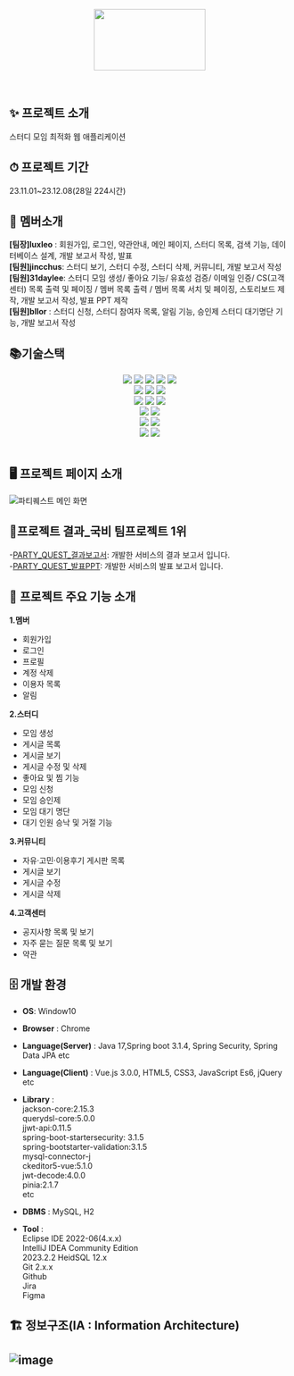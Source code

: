 
<p align="center">
<img src="https://github.com/31daylee/Project_PartyQuest/assets/136422529/de53720a-e553-4c18-ba4c-be2ee59fca1f" width="200" height="110">
</p>
</br>

## ✨ 프로젝트 소개 
스터디 모임 최적화 웹 애플리케이션



## ⏱ 프로젝트 기간<br>
23.11.01~23.12.08(28일 224시간)



## 👫 멤버소개</br>
**[팀장]luxleo** : 회원가입, 로그인, 약관안내, 메인 페이지, 스터디 목록, 검색 기능, 데이터베이스 설계, 개발 보고서 작성, 발표<br>
**[팀원]jincchus**: 스터디 보기, 스터디 수정, 스터디 삭제, 커뮤니티, 개발 보고서 작성<br>
**[팀원]31daylee**: 스터디 모임 생성/ 좋아요 기능/ 유효성 검증/ 이메일 인증/ CS(고객센터) 목록 출력 및 페이징 / 멤버 목록 출력 / 멤버 목록 서치 및 페이징, 스토리보드 제작, 개발 보고서 작성, 발표 PPT 제작<br>
**[팀원]bllor** : 스터디 신청, 스터디 참여자 목록, 알림 기능, 승인제 스터디 대기명단 기능, 개발 보고서 작성<br>

## 📚기술스택
<div align=center> 
  <img src="https://img.shields.io/badge/html5-E34F26?style=for-the-badge&logo=html5&logoColor=white"> 
  <img src="https://img.shields.io/badge/css-1572B6?style=for-the-badge&logo=css3&logoColor=white"> 
  <img src="https://img.shields.io/badge/javascript-F7DF1E?style=for-the-badge&logo=javascript&logoColor=black"> 
  <img src="https://img.shields.io/badge/jquery-0769AD?style=for-the-badge&logo=jquery&logoColor=white">
  <img src="https://img.shields.io/badge/bootstrap-7952B3?style=for-the-badge&logo=bootstrap&logoColor=white">
  <br>
  
  <img src="https://img.shields.io/badge/mysql-4479A1?style=for-the-badge&logo=mysql&logoColor=white"> 
  <img src="https://img.shields.io/badge/H2 database-ECD53F?style=for-the-badge&logoColor=white"> 
  <img src="https://img.shields.io/badge/firebase-FFCA28?style=for-the-badge&logo=firebase&logoColor=white">
  <br>
  
  <img src="https://img.shields.io/badge/springboot-6DB33F?style=for-the-badge&logo=springboot&logoColor=white">
  <img src="https://img.shields.io/badge/java-007396?style=for-the-badge&logo=java&logoColor=white"> 
  <img src="https://img.shields.io/badge/gradle-221E1F?style=for-the-badge&logo=java&logoColor=white"> 
  <br>

  <img src="https://img.shields.io/badge/apache tomcat-F8DC75?style=for-the-badge&logo=apachetomcat&logoColor=white">
  <img src="https://img.shields.io/badge/jsp-00148C?style=for-the-badge&logoColor=white">
  <br>

  <img src="https://img.shields.io/badge/kakao open api-FFCD00?style=for-the-badge&logo=kakao&logoColor=white">
  <img src="https://img.shields.io/badge/portOne api-6F02B5?style=for-the-badge&logoColor=white">
  <br>

  <img src="https://img.shields.io/badge/github-181717?style=for-the-badge&logo=github&logoColor=white">
  <img src="https://img.shields.io/badge/git-F05032?style=for-the-badge&logo=git&logoColor=white">


</div>

<br>

## 🖥 프로젝트 페이지 소개<br>
![파티퀘스트 메인 화면](https://github.com/Phoenix-Argo/partyquest/assets/136154061/92938a4c-f031-4c6f-a77c-8f3ae325dca7)


## 🎱프로젝트 결과_국비 팀프로젝트 1위<br>
-[PARTY_QUEST_결과보고서](https://github.com/Phoenix-Argo/partyquest/files/13626327/PARTY_QUEST_.pdf): 개발한 서비스의 결과 보고서 입니다.<br>
-[PARTY_QUEST_발표PPT](https://github.com/Phoenix-Argo/partyquest/files/13626330/party_quest_PPT.pdf): 개발한 서비스의 발표 보고서 입니다.



## 🔎 프로젝트 주요 기능 소개<br>
**1.멤버**<br>
- 회원가입
- 로그인
- 프로필
- 계정 삭제
- 이용자 목록
- 알림

**2.스터디**<br>
- 모임 생성<br>
- 게시글 목록<br>
- 게시글 보기<br>
- 게시글 수정 및 삭제<br>
- 좋아요 및 찜 기능<br>
- 모임 신청<br>
- 모임 승인제<br>
- 모임 대기 명단<br>
- 대기 인원 승낙 및 거절 기능<br>

**3.커뮤니티**<br>
- 자유·고민·이용후기 게시판 목록<br>
- 게시글 보기 <br>
- 게시글 수정 <br>
- 게시글 삭제<br>

**4.고객센터**<br>
- 공지사항 목록 및 보기<br>
- 자주 묻는 질문 목록 및 보기<br>
- 약관<br>


## 🗄 개발 환경<br>
- **OS**: Window10<br>
- **Browser** : Chrome<br>
- **Language(Server)** : Java 17,Spring boot 3.1.4, Spring Security, Spring Data JPA etc<br>
- **Language(Client)** : Vue.js 3.0.0, HTML5, CSS3, JavaScript Es6, jQuery etc<br>
- **Library** : <br>
jackson-core:2.15.3<br> 
querydsl-core:5.0.0 <br>
jjwt-api:0.11.5<br>
spring-boot-startersecurity: 3.1.5<br>
spring-bootstarter-validation:3.1.5 <br>
mysql-connector-j <br>
ckeditor5-vue:5.1.0<br>
jwt-decode:4.0.0<br>
pinia:2.1.7<br>
etc<br>

- **DBMS** : MySQL, H2<br>
- **Tool** :<br> Eclipse IDE 2022-06(4.x.x)<br> IntelliJ IDEA Community Edition<br>
2023.2.2 HeidSQL 12.x <br>Git 2.x.x <br>Github<br> Jira<br> Figma



## 🏗 정보구조(IA : Information Architecture)<br>
![image](https://github.com/Phoenix-Argo/partyquest/assets/136154061/798db383-134f-4ed8-b46a-391fd8eac82f)
----

